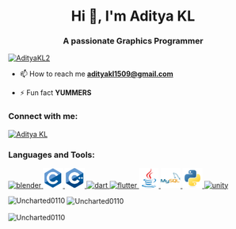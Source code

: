 <h1 align="center">Hi 👋, I'm Aditya KL</h1>
<h3 align="center">A passionate Graphics Programmer</h3>

<p align="left"> <a href="https://twitter.com/AdityaKL2" target="blank"><img src="https://img.shields.io/twitter/follow/AdityaKL2?logo=twitter&style=for-the-badge" alt="AdityaKL2" /></a> </p>

- 📫 How to reach me **adityakl1509@gmail.com**

- ⚡ Fun fact **YUMMERS**

<h3 align="left">Connect with me:</h3>
<p align="left">
<a href="https://linkedin.com/in/Aditya KL" target="blank"><img align="center" src="https://raw.githubusercontent.com/rahuldkjain/github-profile-readme-generator/master/src/images/icons/Social/linked-in-alt.svg" alt="Aditya KL" height="30" width="40" /></a>
</p>

<h3 align="left">Languages and Tools:</h3>
<p align="left"> <a href="https://www.blender.org/" target="_blank" rel="noreferrer"> <img src="https://download.blender.org/branding/community/blender_community_badge_white.svg" alt="blender" width="40" height="40"/> </a> <a href="https://www.cprogramming.com/" target="_blank" rel="noreferrer"> <img src="https://raw.githubusercontent.com/devicons/devicon/master/icons/c/c-original.svg" alt="c" width="40" height="40"/> </a> <a href="https://www.w3schools.com/cpp/" target="_blank" rel="noreferrer"> <img src="https://raw.githubusercontent.com/devicons/devicon/master/icons/cplusplus/cplusplus-original.svg" alt="cplusplus" width="40" height="40"/> </a> <a href="https://dart.dev" target="_blank" rel="noreferrer"> <img src="https://www.vectorlogo.zone/logos/dartlang/dartlang-icon.svg" alt="dart" width="40" height="40"/> </a> <a href="https://flutter.dev" target="_blank" rel="noreferrer"> <img src="https://www.vectorlogo.zone/logos/flutterio/flutterio-icon.svg" alt="flutter" width="40" height="40"/> </a> <a href="https://www.java.com" target="_blank" rel="noreferrer"> <img src="https://raw.githubusercontent.com/devicons/devicon/master/icons/java/java-original.svg" alt="java" width="40" height="40"/> </a> <a href="https://www.mysql.com/" target="_blank" rel="noreferrer"> <img src="https://raw.githubusercontent.com/devicons/devicon/master/icons/mysql/mysql-original-wordmark.svg" alt="mysql" width="40" height="40"/> </a> <a href="https://www.python.org" target="_blank" rel="noreferrer"> <img src="https://raw.githubusercontent.com/devicons/devicon/master/icons/python/python-original.svg" alt="python" width="40" height="40"/> </a> <a href="https://unity.com/" target="_blank" rel="noreferrer"> <img src="https://www.vectorlogo.zone/logos/unity3d/unity3d-icon.svg" alt="unity" width="40" height="40"/> </a> </p>

<p><img align="left" src="https://github-readme-stats.vercel.app/api/top-langs?username=Uncharted0110&show_icons=true&locale=en&layout=compact" alt="Uncharted0110" /></p>

<p>&nbsp;<img align="center" src="https://github-readme-stats.vercel.app/api?username=uncharted0110&show_icons=true&locale=en" alt="Uncharted0110" /></p>

<p><img align="center" src="https://github-readme-streak-stats.herokuapp.com/?user=Uncharted0110&" alt="Uncharted0110" /></p>
